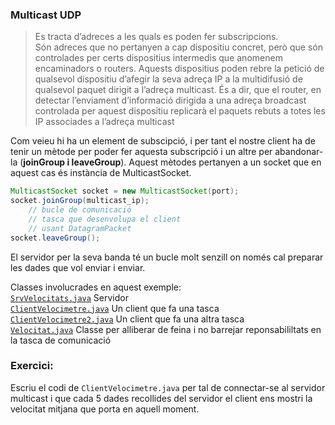 ### Multicast UDP  

>Es tracta d’adreces a les quals es poden fer subscripcions.  
>Són adreces que no pertanyen a cap dispositiu concret, però que són controlades per certs dispositius intermedis que anomenem encaminadors o routers. Aquests dispositius poden rebre la petició de qualsevol 
>dispositiu d’afegir la seva adreça IP a la multidifusió de qualsevol paquet dirigit a l’adreça multicast. 
>És a dir, que el router, en detectar l’enviament d’informació dirigida a una adreça broadcast controlada per aquest dispositiu replicarà el paquets
>rebuts a totes les IP associades a l’adreça multicast  

Com veieu hi ha un element de subscipció, i per tant el nostre client
ha de tenir un mètode per poder fer aquesta subscripció i un altre
per abandonar-la (**joinGroup i leaveGroup**). Aquest mètodes pertanyen
a un socket que en aquest cas és instància de MulticastSocket.

```java
MulticastSocket socket = new MulticastSocket(port);  
socket.joinGroup(multicast_ip);  
    // bucle de comunicació  
    // tasca que desenvolupa el client  
    // usant DatagramPacket  
socket.leaveGroup();  
```
El servidor per la seva banda té un bucle molt senzill on només cal preparar
les dades que vol enviar i enviar.  

Classes involucrades en aquest exemple:  
[`SrvVelocitats.java`](SrvVelocitats.java) Servidor  
[`ClientVelocimetre.java`](https://github.com/elpuig-dam/mp9-uf3-1920/blob/master/a5/ClientVelocimetre.java) Un client que fa una tasca  
[`ClientVelocimetre2.java`](https://github.com/elpuig-dam/mp9-uf3-1920/blob/master/a5/ClientVelocimetre2.java) Un client que fa una altra tasca  
[`Velocitat.java`](Velocitat.java) Classe per alliberar de feina i no barrejar reponsabililtats en la tasca de comunicació  

### Exercici:
Escriu el codi de `ClientVelocimetre.java` per tal de connectar-se al servidor multicast i que cada 5 dades recollides del servidor
el client ens mostri la velocitat mitjana que porta en aquell moment.
